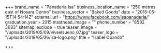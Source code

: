 +++
brand_name = "Panadería Isa"
business_location_name = "250 metres east of Nosara Centro"
business_sector = "Baked Goods"
date = "2018-05-15T14:54:14Z"
external_url = "https://www.facebook.com/isapanaderia/"
graduation_year = 2015
masthead_image = ""
phone_number = "8532 3083"
sitemap_exclude = true
teaser_image = "/uploads/2019/05/09/viveelsueno_07.jpg"
teaser_logo = "/uploads/2018/05/26/isa-logo.png"
title = "Isabel Obando"

+++

